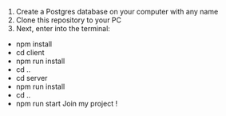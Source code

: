 1) Create a Postgres database on your computer with any name
2) Clone this repository to your PC
3) Next, enter into the terminal:
  - npm install
  - cd client
  - npm run install
  - cd ..
  - cd server
  - npm run install
  - cd ..
  - npm run start
Join my project !

